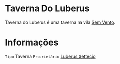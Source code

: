 <!-- TITLE: Taverna Do Luberus -->
<!-- SUBTITLE: Visão geral sobre Taverna Do Luberus -->

# Taverna Do Luberus
Taverna do Luberus é uma taverna na vila [Sem Vento](http://localhost/lugares/plano-material/drafeon/sudeste-de-drafeon/sem-vento#sem-vento).

# Informações
`Tipo` Taverna
`Proprietário` [Luberus Gettecio](http://localhost/individuos/luberus-gettecio#luberus-gettecio)

